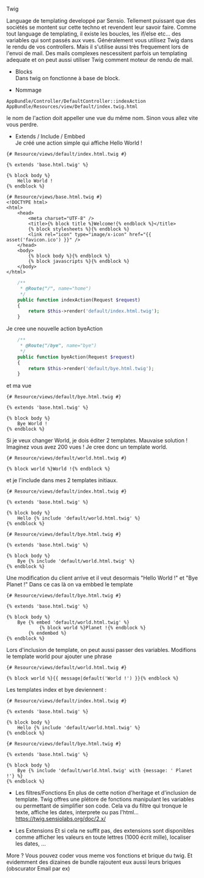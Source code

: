 Twig

Language de templating developpé par Sensio. Tellement puissant que des sociétés se montent sur cette techno et revendent leur savoir faire.
Comme tout language de templating, il existe les boucles, les if/else etc... des variables qui sont passés aux vues.
Généralement vous utilisez Twig dans le rendu de vos controllers. Mais il s'utilise aussi très frequement lors de l'envoi de mail. Des mails complexes nescessitent parfois un templating adequate et on peut aussi utiliser Twig comment moteur de rendu de mail.

- Blocks  
Dans twig on fonctionne à base de block.

- Nommage  
```
AppBundle/Controller/DefaultController::indexAction  
AppBundle/Resources/view/Default/index.twig.html
```
le nom de l'action doit appeller une vue du même nom. Sinon vous allez vite vous perdre.

- Extends / Include / Embbed  
Je créé une action simple qui affiche Hello World !
```twig
{# Resource/views/default/index.html.twig #}

{% extends 'base.html.twig' %}

{% block body %}
    Hello World !
{% endblock %}
```

```twig
{# Resource/views/base.html.twig #}
<!DOCTYPE html>
<html>
    <head>
        <meta charset="UTF-8" />
        <title>{% block title %}Welcome!{% endblock %}</title>
        {% block stylesheets %}{% endblock %}
        <link rel="icon" type="image/x-icon" href="{{ asset('favicon.ico') }}" />
    </head>
    <body>
        {% block body %}{% endblock %}
        {% block javascripts %}{% endblock %}
    </body>
</html>
```
```php
    /**
     * @Route("/", name="home")
     */
    public function indexAction(Request $request)
    {
        return $this->render('default/index.html.twig');
    }
```


Je cree une nouvelle action byeAction
```php
    /**
     * @Route("/bye", name="bye")
     */
    public function byeAction(Request $request)
    {
        return $this->render('default/bye.html.twig');
    }
```
et ma vue
```twig
{# Resource/views/default/bye.html.twig #}

{% extends 'base.html.twig' %}

{% block body %}
    Bye World !
{% endblock %}
```


Si je veux changer World, je dois éditer 2 templates. Mauvaise solution ! Imaginez vous avez 200 vues !
Je cree donc un template world.
```twig
{# Resource/views/default/world.html.twig #}

{% block world %}World !{% endblock %}
```
et je l'include dans mes 2 templates initiaux.
```twig
{# Resource/views/default/index.html.twig #}

{% extends 'base.html.twig' %}

{% block body %}
    Hello {% include 'default/world.html.twig' %}
{% endblock %}
```
```twig
{# Resource/views/default/bye.html.twig #}

{% extends 'base.html.twig' %}

{% block body %}
    Bye {% include 'default/world.html.twig' %}
{% endblock %}
```

Une modification du client arrive et il veut desormais "Hello World !" et "Bye Planet !"
Dans ce cas là on va embbed le template
```twig
{# Resource/views/default/bye.html.twig #}

{% extends 'base.html.twig' %}

{% block body %}
    Bye {% embed 'default/world.html.twig' %}
            {% block world %}Planet !{% endblock %}
        {% endembed %}
{% endblock %}
```

Lors d'inclusion de template, on peut aussi passer des variables. Modifions le template world pour ajouter une phrase
```twig
{# Resource/views/default/world.html.twig #}

{% block world %}{{ message|default('World !') }}{% endblock %}
```
Les templates index et bye deviennent : 
```twig
{# Resource/views/default/index.html.twig #}

{% extends 'base.html.twig' %}

{% block body %}
    Hello {% include 'default/world.html.twig' %}
{% endblock %}
```
```twig
{# Resource/views/default/bye.html.twig #}

{% extends 'base.html.twig' %}

{% block body %}
    Bye {% include 'default/world.html.twig' with {message: ' Planet !'} %}
{% endblock %}
```

- Les filtres/Fonctions
En plus de cette notion d'heritage et d'inclusion de template. Twig offres une plétore de fonctions manipulant les variables ou permettant de simplifier son code.
Cela va du filtre qui tronque le texte, affiche les dates, interprete ou pas l'html...
https://twig.sensiolabs.org/doc/2.x/

- Les Extensions
Et si cela ne suffit pas, des extensions sont disponibles comme afficher les valeurs en toute lettres (1000 écrit mille), localiser les dates, ...


More ? Vous pouvez coder vous meme vos fonctions et brique du twig. Et evidemment des dizaines de bundle rajoutent eux aussi leurs briques (obscurator Email par ex)
